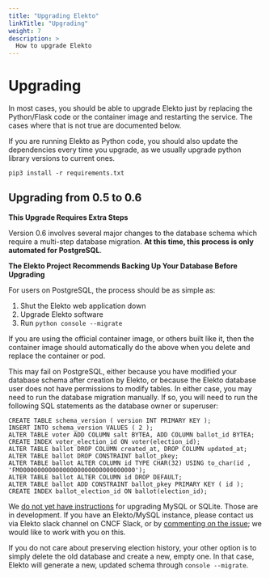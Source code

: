 ```yaml
---
title: "Upgrading Elekto"
linkTitle: "Upgrading"
weight: 7
description: >
  How to upgrade Elekto
---
```


# Upgrading

In most cases, you should be able to upgrade Elekto just by replacing the 
Python/Flask code or the container image and restarting the service.
The cases where that is not true are documented below.

If you are running Elekto as Python code, you should also update the
dependencies every time you upgrade, as we usually upgrade python library 
versions to current ones.

```
pip3 install -r requirements.txt
```

## Upgrading from 0.5 to 0.6

**This Upgrade Requires Extra Steps**

Version 0.6 involves several major changes to the database schema which require 
a multi-step database migration.  **At this time, this process is only automated
for PostgreSQL**.

**The Elekto Project Recommends Backing Up Your Database Before Upgrading**

For users on PostgreSQL, the process should be as simple as:

1. Shut the Elekto web application down
2. Upgrade Elekto software
3. Run `python console --migrate`

If you are using the official container image, or others built like it, then
the container image should automatically do the above when you delete and replace
the container or pod.

This may fail on PostgreSQL, either because you have modified your database schema
after creation by Elekto, or because the Elekto database user does not have 
permissions to modify tables.  In either case, you may need to run the 
database migration manually.  If so, you will need to run the following SQL
statements as the database owner or superuser:

```
CREATE TABLE schema_version ( version INT PRIMARY KEY );
INSERT INTO schema_version VALUES ( 2 );
ALTER TABLE voter ADD COLUMN salt BYTEA, ADD COLUMN ballot_id BYTEA;
CREATE INDEX voter_election_id ON voter(election_id);
ALTER TABLE ballot DROP COLUMN created_at, DROP COLUMN updated_at;
ALTER TABLE ballot DROP CONSTRAINT ballot_pkey;
ALTER TABLE ballot ALTER COLUMN id TYPE CHAR(32) USING to_char(id , 'FM00000000000000000000000000000000');
ALTER TABLE ballot ALTER COLUMN id DROP DEFAULT;
ALTER TABLE ballot ADD CONSTRAINT ballot_pkey PRIMARY KEY ( id );
CREATE INDEX ballot_election_id ON ballot(election_id);
```

We [do not yet have instructions](https://github.com/elekto-io/elekto/issues/67) for upgrading MySQL or SQLite.  Those are in development.
If you have an Elekto/MySQL instance, please contact us via Elekto slack channel
on CNCF Slack, or by [commenting on the issue](https://github.com/elekto-io/elekto/issues/67); we would like to work with you on this.

If you do not care about preserving election history, your other option is 
to simply delete the old database and create a new, empty one.  In that case,
Elekto will generate a new, updated schema through `console --migrate`.
